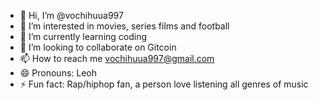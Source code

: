 - 👋 Hi, I’m @vochihuua997
- 👀 I’m interested in movies, series films and football
- 🌱 I’m currently learning coding
- 💞️ I’m looking to collaborate on Gitcoin
- 📫 How to reach me vochihuua997@gmail.com
- 😄 Pronouns: Leoh  
- ⚡ Fun fact: Rap/hiphop fan, a person love listening all genres of music

<!---
vochihuua997/vochihuua997 is a ✨ special ✨ repository because its `README.md` (this file) appears on your GitHub profile.
You can click the Preview link to take a look at your changes.
--->
